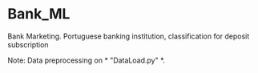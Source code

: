 # Bank_ML
Bank Marketing. Portuguese banking institution, classification for deposit subscription

Note:
Data preprocessing on * "DataLoad.py" *.
